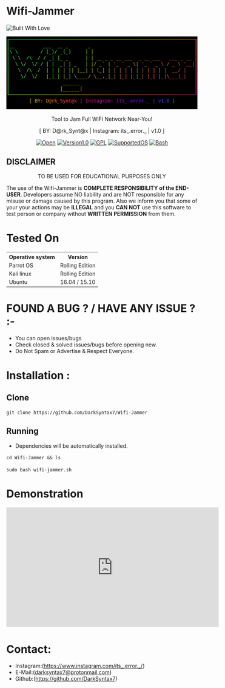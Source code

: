 # Wifi-Jammer
<p align="left">
  <a><img title="Built With Love" src="https://forthebadge.com/images/badges/built-with-love.svg" ></a>
 </p>
<p align="center">
  <img src="banner.png">
</p>

<p align="center">
  Tool to Jam Full WiFi Network Near-You!
</p>
<p align="center">
  [ BY: D@rk_Synt@x | Instagram: its_.error._ | v1.0 ]
</p>

<p align="center">
  <a href="https://github.com/DarkSyntax7"><img title=Open Sourse Love src="https://badges.frapsoft.com/os/v2/open-source.png?v=103" ></a>
  <a href="https://github.com/DarkSyntax7"><img title=Version1.0 src="https://img.shields.io/badge/version-1.0-<COLOR>.svg" ></a>
  <a href="https://github.com/DarkSyntax7"><img title=GPL Licence src="https://img.shields.io/badge/License-GPLv3-blue.svg" ></a>
  <a href=""><img title=SupportedOS src="https://img.shields.io/badge/Supported OS-linux-red.svg" ></a>
  <a href="https://github.com/DarkSyntax7"><img title=Bash Shell src="https://img.shields.io/badge/Made%20with-Bash-1f425f.svg" ></a>
</p>

  ## DISCLAIMER
  
  <p align="center">
  TO BE USED FOR EDUCATIONAL PURPOSES ONLY
</p>

The use of the Wifi-Jammer is **COMPLETE
RESPONSIBILITY of the END-USER**. Developers assume NO liability and are NOT
responsible for any misuse or damage caused by this program. Also we inform you
that some of your your actions may be **ILLEGAL** and you **CAN NOT** use this
software to test person or company without **WRITTEN PERMISSION** from them.

# Tested On

<table>
    <tr>
        <th>Operative system</th>
        <th> Version </th>
    </tr>
    <tr>
        <td>Parrot OS</td>
        <td> Rolling Edition </td>
    </tr>
    <tr>
        <td>Kali linux</td>
        <td> Rolling Edition </td>
  </tr>
    <tr>
        <td>Ubuntu</td>
        <td>16.04  / 15.10 </td>
    </tr>
</table>

# FOUND A BUG ? / HAVE ANY ISSUE ? :- 

- You can open issues/bugs
- Check closed & solved issues/bugs before opening new.
- Do Not Spam or Advertise & Respect Everyone.

# Installation :

## Clone

```
git clone https://github.com/DarkSyntax7/Wifi-Jammer
```
## Running
- Dependencies will be automatically installed.
```
cd Wifi-Jammer && ls

sudo bash wifi-jammer.sh
```
# Demonstration
<iframe width="560" height="315" src="https://www.youtube.com/embed/faL-VvP2Kvc" frameborder="0" allow="accelerometer; autoplay; clipboard-write; encrypted-media; gyroscope; picture-in-picture" allowfullscreen></iframe>

# Contact:

- Instagram:(https://www.instagram.com/its_.error._/)
- E-Mail:(darksyntax7@protonmail.com)
- Github:(https://github.com/DarkSyntax7)
